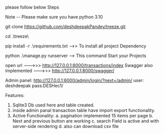 please follow below Steps

Note -- Please make sure you have python 3.10

git clone https://github.com/deshdeepakPandey/treeze.git

cd .\treeze\

pip install -r .\requirements.txt -->> To install all project Dependency

python .\manage.py runserver --> This command Start your Projects

open url --->>> http://127.0.0.1:8000/transactions/index
Swagger also implemented --->>> http://127.0.0.1:8000/swagger/

Admin panel:
http://127.0.0.1:8000/admin/login/?next=/admin/
user: deshdeepak
pass:DESHec1/


Features:
1. Sqlite3 Db used here and table created.
2. inside admin panal transaction table have import export functionality.
3. Active Functionality:
   a. pagination implemented 15 items per page
   b. Next and previous button are working
   c. search Field is active and with server-side rendering
   d. also can download csv file
